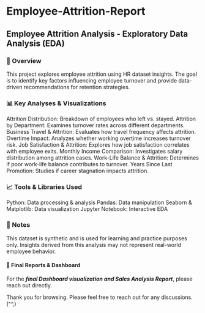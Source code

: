 # Employee-Attrition-Report

## Employee Attrition Analysis - Exploratory Data Analysis (EDA)

### 📌 Overview

This project explores employee attrition using HR dataset insights. The goal is to identify key factors influencing employee turnover and provide data-driven recommendations for retention strategies.

### 📊 Key Analyses & Visualizations

Attrition Distribution: Breakdown of employees who left vs. stayed.
Attrition by Department: Examines turnover rates across different departments.
Business Travel & Attrition: Evaluates how travel frequency affects attrition.
Overtime Impact: Analyzes whether working overtime increases turnover risk.
Job Satisfaction & Attrition: Explores how job satisfaction correlates with employee exits.
Monthly Income Comparison: Investigates salary distribution among attrition cases.
Work-Life Balance & Attrition: Determines if poor work-life balance contributes to turnover.
Years Since Last Promotion: Studies if career stagnation impacts attrition.


### 📈 Tools & Libraries Used
Python: Data processing & analysis
Pandas: Data manipulation
Seaborn & Matplotlib: Data visualization
Jupyter Notebook: Interactive EDA

### 📌 Notes
This dataset is synthetic and is used for learning and practice purposes only.
Insights derived from this analysis may not represent real-world employee behavior.

#### 📢 Final Reports & Dashboard
For the ***final Dashboard visualization and Sales Analysis Report***, please reach out directly.

Thank you for browsing. Please feel free to reach out for any discussions. (^^,)
